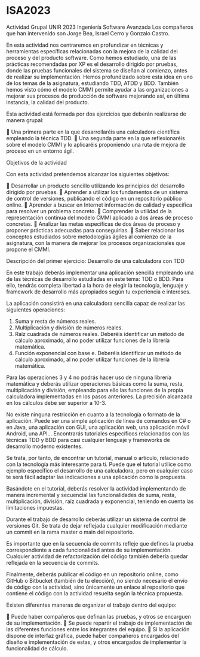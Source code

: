# ISA2023
Actividad Grupal UNIR 2023 Ingeniería Software Avanzada
Los compañeros que han intervenido son  Jorge Bea, Israel Cerro y Gonzalo Castro.

En esta actividad nos centraremos en profundizar en técnicas y herramientas específicas relacionadas con la mejora de la calidad del proceso y del producto software. Como hemos estudiado, una de las prácticas recomendadas por XP es el desarrollo dirigido por pruebas, donde las pruebas funcionales del sistema se diseñan al comienzo, antes de realizar su implementación. Hemos profundizado sobre esta idea en uno de los temas de la asignatura, estudiando TDD, ATDD y BDD. También hemos visto cómo el modelo CMMI permite ayudar a las organizaciones a mejorar sus procesos de producción de software mejorando así, en última instancia, la calidad del producto.

Esta actividad está formada por dos ejercicios que deberán realizarse de manera grupal:

	Una primera parte en la que desarrollaréis una calculadora científica empleando la técnica TDD.
	Una segunda parte en la que reflexionaréis sobre el modelo CMMI y lo aplicaréis proponiendo una ruta de mejora de proceso en un entorno ágil.

Objetivos de la actividad

Con esta actividad pretendemos alcanzar los siguientes objetivos:

	Desarrollar un producto sencillo utilizando los principios del desarrollo dirigido por pruebas.
	Aprender a utilizar los fundamentos de un sistema de control de versiones, publicando el código en un repositorio público online.
	Aprender a buscar en Internet información de calidad y específica para resolver un problema concreto.
	Comprender la utilidad de la representación continua del modelo CMMI aplicado a dos áreas de proceso concretas.
	Analizar las metas específicas de dos áreas de proceso y proponer prácticas adecuadas para conseguirlas.
	Saber relacionar los conceptos estudiados sobre metodologías ágiles al comienzo de la asignatura, con la manera de mejorar los procesos organizacionales que propone el CMMI.

Descripción del primer ejercicio: Desarrollo de una calculadora con TDD

En este trabajo deberás implementar una aplicación sencilla empleando una de las técnicas de desarrollo estudiadas en este tema: TDD o BDD. Para ello, tendrás completa libertad a la hora de elegir la tecnología, lenguaje y framework de desarrollo más apropiados según tu experiencia e intereses.

La aplicación consistirá en una calculadora sencilla capaz de realizar las siguientes operaciones:

1.	Suma y resta de números reales.
2.	Multiplicación y división de números reales.
3.	Raíz cuadrada de números reales. Deberéis identificar un método de cálculo aproximado, al no poder utilizar funciones de la librería matemática.
4.	Función exponencial con base e. Deberéis identificar un método de cálculo aproximado, al no poder utilizar funciones de la librería matemática.

Para las operaciones 3 y 4 no podrás hacer uso de ninguna librería matemática y deberás utilizar operaciones básicas como la suma, resta, multiplicación y división, empleando para ello las funciones de la propia calculadora implementadas en los pasos anteriores. La precisión alcanzada en los cálculos debe ser superior a 10-3.

No existe ninguna restricción en cuanto a la tecnología o formato de la aplicación. Puede ser una simple aplicación de línea de comandos en C# o en Java, una aplicación con GUI, una aplicación web, una aplicación móvil Android, una API… Encontrarás tutoriales específicos relacionados con las técnicas TDD y BDD para casi cualquier lenguaje y frameworks de desarrollo moderno existentes.

Se trata, por tanto, de encontrar un tutorial, manual o artículo, relacionado con la tecnología más interesante para ti. Puede que el tutorial utilice como ejemplo específico el desarrollo de una calculadora, pero en cualquier caso te será fácil adaptar las indicaciones a una aplicación como la propuesta.

Basándote en el tutorial, deberás resolver la actividad implementando de manera incremental y secuencial las funcionalidades de suma, resta, multiplicación, división, raíz cuadrada y exponencial, teniendo en cuenta las limitaciones impuestas.

Durante el trabajo de desarrollo deberás utilizar un sistema de control de versiones Git. Se trata de dejar reflejada cualquier modificación mediante un commit en la rama master o main del repositorio.

Es importante que en la secuencia de commits refleje que defines la prueba correspondiente a cada funcionalidad antes de su implementación. Cualquier actividad de refactorización del código también debería quedar reflejada en la secuencia de commits. 

Finalmente, deberás publicar el código en un repositorio online, como GitHub o Bitbucket (también de tu elección), no siendo necesario el envío de código con la actividad, sino únicamente un enlace al repositorio que contiene el código con la actividad resuelta según la técnica propuesta.

Existen diferentes maneras de organizar el trabajo dentro del equipo:

	Puede haber compañeros que definan las pruebas, y otros se encarguen de su implementación.
	Se puede repartir el trabajo de implementación de las diferentes funciones entre los integrantes del equipo.
	Si la aplicación dispone de interfaz gráfica, puede haber compañeros encargados del diseño e implementación de estas, y otros encargados de implementar la funcionalidad de cálculo.
